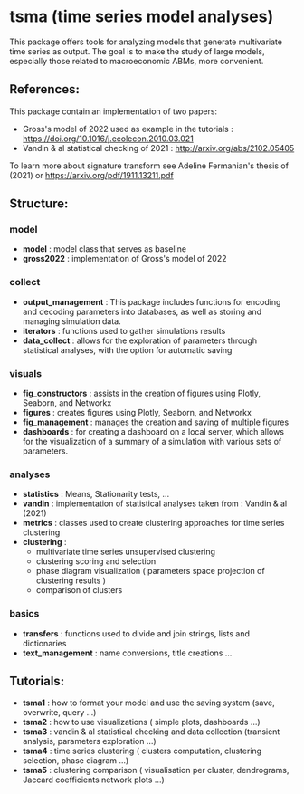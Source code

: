 # tsma (time series model analyses)

This package offers tools for analyzing models that generate multivariate time series as output. 
The goal is to make the study of large models, especially those related to macroeconomic ABMs, more convenient.

## References:

This package contain an implementation of two papers: 

- Gross's model of 2022 used as example in the tutorials : https://doi.org/10.1016/j.ecolecon.2010.03.021
- Vandin & al statistical checking of 2021 : http://arxiv.org/abs/2102.05405

To learn more about signature transform see Adeline Fermanian's thesis of (2021) or https://arxiv.org/pdf/1911.13211.pdf

## Structure:

### model 

- **model** : model class that serves as baseline
- **gross2022** : implementation of Gross's model of 2022

### collect
 
- **output_management** : This package includes functions for encoding and decoding parameters into databases, as well as storing and managing simulation data.
- **iterators** : functions used to gather simulations results
- **data_collect** :  allows for the exploration of parameters through statistical analyses, with the option for automatic saving

### visuals

- **fig_constructors** : assists in the creation of figures using Plotly, Seaborn, and Networkx
- **figures** : creates figures using Plotly, Seaborn, and Networkx
- **fig_management** : manages the creation and saving of multiple figures
- **dashboards** : for creating a dashboard on a local server, which allows for the visualization of a summary of a simulation with various sets of parameters.

### analyses

- **statistics** : Means, Stationarity tests, ...
- **vandin** : implementation of statistical analyses taken from : Vandin & al (2021)
- **metrics** : classes used to create clustering approaches for time series clustering
- **clustering** : 
    - multivariate time series unsupervised clustering
    - clustering scoring and selection
    - phase diagram visualization ( parameters space projection of clustering results )
    - comparison of clusters

### basics

- **transfers** : functions used to divide and join strings, lists and dictionaries
- **text_management** : name conversions, title creations ...

## Tutorials:

- **tsma1** : how to format your model and use the saving system (save, overwrite, query ...)
- **tsma2** : how to use visualizations ( simple plots, dashboards ...)
- **tsma3** : vandin & al statistical checking and data collection (transient analysis, parameters exploration ...)
- **tsma4** : time series clustering ( clusters computation, clustering selection, phase diagram ...)
- **tsma5** : clustering comparison ( visualisation per cluster, dendrograms, Jaccard coefficients network plots ...)